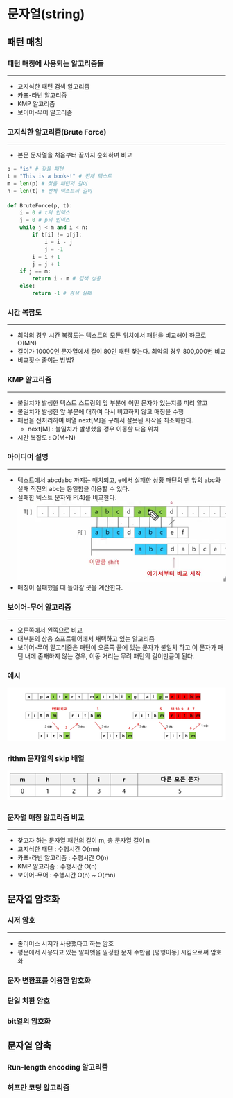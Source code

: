 # 문자열(string)

## 패턴 매칭
### 패턴 매칭에 사용되는 알고리즘들
---
- 고지식한 패턴 검색 알고리즘
- 카프-라빈 알고리즘
- KMP 알고리즘
- 보이어-무어 알고리즘

### 고지식한 알고리즘(Brute Force)
---
- 본문 문자열을 처음부터 끝까지 순회하며 비교
``` python
p = "is" # 찾을 패턴
t = "This is a book~!" # 전체 텍스트
m = len(p) # 찾을 패턴의 길이
n = len(t) # 전체 텍스트의 길이

def BruteForce(p, t):
    i = 0 # t의 인덱스
    j = 0 # p의 인덱스
    while j < m and i < n:
        if t[i] != p[j]:
            i = i - j
            j = -1
        i = i + 1
        j = j + 1
    if j == m:
        return i - m # 검색 성공
    else:
        return -1 # 검색 실패
```
### 시간 복잡도
---
- 최악의 경우 시간 복잡도는 텍스트의 모든 위치에서 패턴을 비교해야 하므로 O(MN)
- 길이가 10000인 문자열에서 길이 80인 패턴 찾는다. 최악의 경우 800,000번 비교
- 비교횟수 줄이는 방법?

### KMP 알고리즘
---
- 불일치가 발생한 텍스트 스트링의 앞 부분에 어떤 문자가 있는지를 미리 알고
- 불일치가 발생한 앞 부분에 대하여 다시 비교하지 않고 매칭을 수행
- 패턴을 전처리하여 배열 next[M]을 구해서 잘못된 시작을 최소화한다.
  - next[M] : 불일치가 발생했을 경우 이동할 다음 위치
- 시간 복잡도 : O(M+N)

### 아이디어 설명
---
- 텍스트에서 abcdabc 까지는 매치되고, e에서 실패한 상황 패턴의 맨 앞의 abc와 실패 직전의 abc는 동일함을 이용할 수 있다.
- 실패한 텍스트 문자와 P[4]를 비교한다.
![alt text](image-3.png)
- 매칭이 실패했을 때 돌아갈 곳을 계산한다.

### 보이어-무어 알고리즘
---
- 오른쪽에서 왼쪽으로 비교
- 대부분의 상용 소프트웨어에서 채택하고 있는 알고리즘
- 보이어-무어 알고리즘은 패턴에 오른쪽 끝에 있는 문자가 불일치 하고 이 문자가 패턴 내에 존재하지 않는 경우, 이동 거리는 무려 패턴의 길이만큼이 된다.
### 예시
![alt text](image-4.png)
### rithm 문자열의 skip 배열
![alt text](image-5.png)


### 문자열 매칭 알고리즘 비교
---
- 찾고자 하는 문자열 패턴의 길이 m, 총 문자열 길이 n
- 고지식한 패턴 : 수행시간 O(mn)
- 카프-라빈 알고리즘 : 수행시간 O(n)
- KMP 알고리즘 : 수행시간 O(n)
- 보이어-무어 : 수행시간 O(n) ~ O(mn)


## 문자열 암호화
### 시저 암호
---
- 줄리어스 시저가 사용했다고 하는 암호
- 평문에서 사용되고 있는 알파벳을 일정한 문자 수만큼 [평행이동] 시킴으로써 암호화

### 문자 변환표를 이용한 암호화
### 단일 치환 암호
### bit열의 암호화

## 문자열 압축
### Run-length encoding 알고리즘
### 허프만 코딩 알고리즘